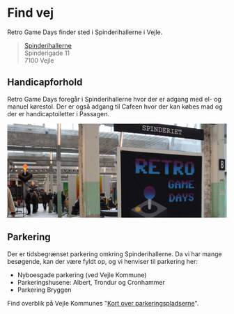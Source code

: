 <!-- BEGIN ARISE ------------------------------
Title:: "Find vej:  Spinderihallerne Vejle"

Author:: "Fablab Spinderihallerne, Vejle Museerne og Vejle Bibliotekerne"
Description:: "Her finder du Retro Game Days i Spinderihallerne i Vejle, hvordan du kommer derhen og hvor du kan finde parkeringspladser."
Language:: "da"
Thumbnail:: "kort-150x150.png"
Published Date:: "2025-05-02"
Modified Date:: "2025-07-15"

toc:: "false"
process_markdown:: "true"
content_header:: "false"
---- END ARISE \\ DO NOT MODIFY THIS LINE ---->

# Find vej

Retro Game Days finder sted i Spinderihallerne i Vejle.

>[Spinderihallerne](https://www.spinderihallerne.dk/find-vej/)<br>
Spinderigade 11<br>
7100 Vejle<br>

## Handicapforhold

Retro Game Days foregår i Spinderihallerne hvor der er adgang med el- og manuel kørestol. Der er også adgang til Cafeen hvor der kan købes mad og der er handicaptoiletter i Passagen.

![Retro Game Days 2024 i Spinderiet](spinderi.jpg) 

## Parkering
Der er tidsbegrænset parkering omkring Spinderihallerne. Da vi har mange besøgende, kan der være fyldt op, og vi henviser til parkering her:

 - Nyboesgade parkering (ved Vejle Kommune)
 - Parkeringshusene: Albert, Trondur og Cronhammer
 - Parkering Bryggen
 
 Find overblik på Vejle Kommunes "[Kort over parkeringspladserne](https://www.vejle.dk/borger/mit-liv/trafik-og-parkering/parkering/hvor-kan-jeg-parkere/)".
